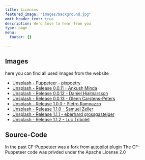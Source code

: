 ```yaml
---
title: Licenses
featured_image: "images/background.jpg"
omit_header_text: true
description: We'd love to hear from you
type: page
menu:
  footer: {}

---
```


## Images
here you can find all used images from the website
- [Unsplash - Puppeteer - pixpoetry](https://unsplash.com/photos/jqrX8cSeVbQ)
- [Unsplash - Release 0.0.11 - Ankush Minda](https://unsplash.com/photos/TLBplYQvqn0?utm_source=unsplash&utm_medium=referral&utm_content=creditCopyText)
- [Unsplash - Release 0.0.12 - Daniel Hjalmarsson](https://unsplash.com/photos/sEApBUS4fIk?utm_source=unsplash&utm_medium=referral&utm_content=creditCopyText)
- [Unsplash - Release 0.0.13 - Glenn Carstens-Peters](https://unsplash.com/photos/v6Uko9VA-18?utm_source=unsplash&utm_medium=referral&utm_content=creditCopyText)
- [Unsplash - Release 1.0.0 - Pietro Rampazzo](https://unsplash.com/photos/x5GcXFvJJhI)
- [Unsplash - Release 1.1.0 - Samuel Zeller](https://unsplash.com/photos/H3e58EBGnCg)
- [Unsplash - Release 1.1.1 - eberhard grossgasteiger](https://unsplash.com/photos/NCNzK2vVnpI)
- [Unsplash - Release 1.1.2 - Luc Tribolet](https://unsplash.com/photos/9RwODwa_JLg/download?force=true)

## Source-Code
In the past CF-Puppeteer was a fork from [autopilot](https://github.com/contraband/autopilot) plugin
The CF-Puppeteer code was privded under the Apache License 2.0 
